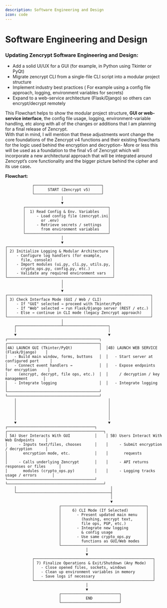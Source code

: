 ```yaml
---
description: Software Engineering and Design
icon: code
---
```


# Software Engineering and Design

### **Updating Zencrypt Software Engineering and Design:**

* Add a solid UI/UX for a GUI (for example, in Python using Tkinter or PyQt)
* Migrate zencrypt CLI from a single-file CLI script into a modular project structure
* Implement industry best practices ( For example using a config file approach, logging, environment variables for secrets)
* Expand to a web-service architecture (Flask/Django) so others can encrypt/decrypt remotely

This Flowchart helps to show the modular project structure, **GUI or web-service interface**, the config file usage, logging, environment-variable handling, etc along with all of the changes or additions that I am planning for a final release of Zencrypt.\
With that in mind, I will mention that these adjustments wont change the core foundations of the Zencrypt v4 functions and their existing flowcharts for the logic used behind the encryption and decryption- More or less this will be used as a foundation to the final v5 of Zencrypt which will incorporate a new architectural approach that will be integrated around Zencrypt’s core functionality and the bigger picture behind the cipher and its use cas&#x65;**.**

**Flowchart:**

```
            ┌──────────────────────────────┐
            │      START (Zencrypt v5)     │
            └──────────────────────────────┘
                         │
                         ▼
        ┌─────────────────────────────────────┐
        │  1) Read Config & Env. Variables    │
        │     - Load config file (zencrypt.ini│
        │       or .env)                      │
        │     - Retrieve secrets / settings   │
        │       from environment variables    │
        └─────────────────────────────────────┘
                         │
                         ▼
┌───────────────────────────────────────────────┐
│ 2) Initialize Logging & Modular Architecture  │
│    - Configure log handlers (for example,     │
│      file, console)                           │
│    - Import modules (ui.py, cli.py, utils.py, │
│      crypto_ops.py, config.py, etc.)          │
│    - Validate any required environment vars   │
└───────────────────────────────────────────────┘
                         │
                         │
                         ▼
┌────────────────────────────────────────────────────────────────┐
│ 3) Check Interface Mode (GUI / Web / CLI)                      │
│    - If "GUI" selected → proceed with Tkinter/PyQt             │
│    - If "Web" selected → run Flask/Django server (REST / etc.) │
│    - Else → continue in CLI mode (legacy Zencrypt approach)    │
└────────────────────────────────────────────────────────────────┘
                         │
    ┌────────────────────┴────────────────────┐
    │                                         │
    ▼                                         ▼
┌─────────────────────────────────────────┐  ┌─────────────────────────────────────────┐
│4A) LAUNCH GUI (Tkinter/PyQt)            │  │4B) LAUNCH WEB SERVICE (Flask/Django)    │
│   - Build main window, forms, buttons   │  │   - Start server at configured port     │
│   - Connect event handlers →            │  │   - Expose endpoints for encryption     │
│     (encrypt, decrypt, file ops, etc.)  │  │     / decryption / key management       │
│   - Integrate logging                   │  │   - Integrate logging                   │
└─────────────────────────────────────────┘  └─────────────────────────────────────────┘
    │                                         │
    │                                         │
    │                                         │
    │                                         │
    │                                         │
    ▼                                         ▼
┌───────────────────────────────────────┐    ┌───────────────────────────────────────────┐
│ 5A) User Interacts With GUI           │    │ 5B) Users Interact With Web Endpoints     │
│     - Inputs text/files, chooses      │    │     - Submit encryption / decryption      │
│       encryption mode, etc.           │    │       requests                            │
│     - Calls underlying Zencrypt       │    │     - API returns responses or files      │
│       modules (crypto_ops.py)         │    │     - Logging tracks usage / errors       │
└───────────────────────────────────────┘    └───────────────────────────────────────────┘
    │                                          │
    └──────────────────────────────────────────┤
                                               │
                                               ▼
                        ┌──────────────────────────────────────┐
                        │     6) CLI Mode (If Selected)        │
                        │       - Present updated main menu    │
                        │         (hashing, encrypt text,      │
                        │         file ops, PGP, etc.)         │
                        │       - Integrate new logging        │
                        │         & config usage               │
                        │       - Use same crypto_ops.py       │
                        │         functions as GUI/Web modes   │
                        └──────────────────────────────────────┘
                                    │
                                    ▼
            ┌─────────────────────────────────────────────────────┐
            │ 7) Finalize Operations & Exit/Shutdown (Any Mode)   │
            │   - Close opened files, sockets, windows            │
            │   - Clean up environment variables in memory        │
            │   - Save logs if necessary                          │
            └─────────────────────────────────────────────────────┘
                                    │
                                    ▼
                        ┌──────────────────────────┐
                        │           END            │
                        └──────────────────────────┘
```
